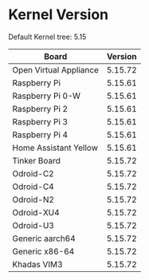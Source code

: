 
# Kernel Version

Default Kernel tree: 5.15

| Board                 | Version |
|-----------------------|---------|
| Open Virtual Appliance | 5.15.72 |
| Raspberry Pi          | 5.15.61 |
| Raspberry Pi 0-W      | 5.15.61 |
| Raspberry Pi 2        | 5.15.61 |
| Raspberry Pi 3        | 5.15.61 |
| Raspberry Pi 4        | 5.15.61 |
| Home Assistant Yellow | 5.15.61 |
| Tinker Board          | 5.15.72 |
| Odroid-C2             | 5.15.72 |
| Odroid-C4             | 5.15.72 |
| Odroid-N2             | 5.15.72 |
| Odroid-XU4            | 5.15.72 |
| Odroid-U3             | 5.15.72 |
| Generic aarch64       | 5.15.72 |
| Generic x86-64        | 5.15.72 |
| Khadas VIM3           | 5.15.72 |
